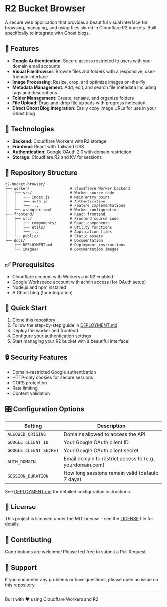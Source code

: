 # R2 Bucket Browser

A secure web application that provides a beautiful visual interface for browsing, managing, and using files stored in Cloudflare R2 buckets. Built specifically to integrate with Ghost blogs.

## 🌟 Features

- **Google Authentication**: Secure access restricted to users with your domain email accounts
- **Visual File Browser**: Browse files and folders with a responsive, user-friendly interface
- **Image Processing**: Resize, crop, and optimize images on-the-fly
- **Metadata Management**: Add, edit, and search file metadata including tags and descriptions
- **Folder Management**: Create, rename, and organize folders
- **File Upload**: Drag-and-drop file uploads with progress indication
- **Direct Ghost Blog Integration**: Easily copy image URLs for use in your Ghost blog

## 🔧 Technologies

- **Backend**: Cloudflare Workers with R2 storage
- **Frontend**: React with Tailwind CSS
- **Authentication**: Google OAuth 2.0 with domain restriction
- **Storage**: Cloudflare R2 and KV for sessions

## 📁 Repository Structure

```
r2-bucket-browser/
├── worker/                  # Cloudflare Worker backend
│   ├── src/                 # Worker source code
│   │   ├── index.js         # Main entry point
│   │   ├── auth.js          # Authentication
│   │   └── ...              # Feature implementations
│   └── wrangler.toml        # Worker configuration
├── frontend/                # React frontend
│   ├── src/                 # Frontend source code
│   │   ├── components/      # React components
│   │   ├── utils/           # Utility functions
│   │   └── ...              # Application files
│   └── public/              # Static assets
└── docs/                    # Documentation
    ├── DEPLOYMENT.md        # Deployment instructions
    └── images/              # Documentation images
```

## ✅ Prerequisites

- Cloudflare account with Workers and R2 enabled
- Google Workspace account with admin access (for OAuth setup)
- Node.js and npm installed
- A Ghost blog (for integration)

## 🚀 Quick Start

1. Clone this repository
2. Follow the step-by-step guide in [DEPLOYMENT.md](docs/DEPLOYMENT.md)
3. Deploy the worker and frontend
4. Configure your authentication settings
5. Start managing your R2 bucket with a beautiful interface!

## 🔒 Security Features

- Domain-restricted Google authentication
- HTTP-only cookies for secure sessions
- CORS protection
- Rate limiting
- Content validation

## 🎛️ Configuration Options

| Setting | Description |
|---------|-------------|
| `ALLOWED_ORIGINS` | Domains allowed to access the API |
| `GOOGLE_CLIENT_ID` | Your Google OAuth client ID |
| `GOOGLE_CLIENT_SECRET` | Your Google OAuth client secret |
| `AUTH_DOMAIN` | Email domain to restrict access to (e.g., yourdomain.com) |
| `SESSION_DURATION` | How long sessions remain valid (default: 7 days) |

See [DEPLOYMENT.md](docs/DEPLOYMENT.md) for detailed configuration instructions.

## 📝 License

This project is licensed under the MIT License - see the [LICENSE](LICENSE) file for details.

## 🤝 Contributing

Contributions are welcome! Please feel free to submit a Pull Request.

## 📧 Support

If you encounter any problems or have questions, please open an issue on this repository.

---

Built with ❤️ using Cloudflare Workers and R2
